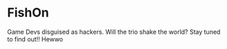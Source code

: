 # FishOn
Game Devs disguised as hackers. Will the trio shake the world? Stay tuned to find out!!
Hewwo
